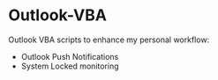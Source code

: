Outlook-VBA
===========

Outlook VBA scripts to enhance my personal workflow:

  - Outlook Push Notifications
  - System Locked monitoring
 
  
